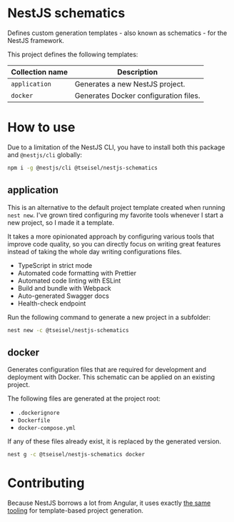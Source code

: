 # NestJS schematics

Defines custom generation templates - also known as schematics - for the NestJS framework.

This project defines the following templates:

| Collection name | Description                           |
| --------------- | ------------------------------------- |
| `application`   | Generates a new NestJS project.       |
| `docker`        | Generates Docker configuration files. |

# How to use

Due to a limitation of the NestJS CLI, you have to install both this package and `@nestjs/cli` globally:

```sh
npm i -g @nestjs/cli @tseisel/nestjs-schematics
```

## application

This is an alternative to the default project template created when running `nest new`.
I've grown tired configuring my favorite tools whenever I start a new project, so I made it a template.

It takes a more opinionated approach by configuring various tools that improve code quality, so you can directly focus on writing great features instead of taking the whole day writing configurations files.

- TypeScript in strict mode
- Automated code formatting with Prettier
- Automated code linting with ESLint
- Build and bundle with Webpack
- Auto-generated Swagger docs
- Health-check endpoint

Run the following command to generate a new project in a subfolder:

```sh
nest new -c @tseisel/nestjs-schematics
```

## docker

Generates configuration files that are required for development and deployment with Docker. This schematic can be applied on an existing project.

The following files are generated at the project root:

- `.dockerignore`
- `Dockerfile`
- `docker-compose.yml`

If any of these files already exist, it is replaced by the generated version.

```sh
nest g -c @tseisel/nestjs-schematics docker
```

# Contributing

Because NestJS borrows a lot from Angular, it uses exactly [the same tooling](https://angular.io/guide/schematics-authoring) for template-based project generation.
